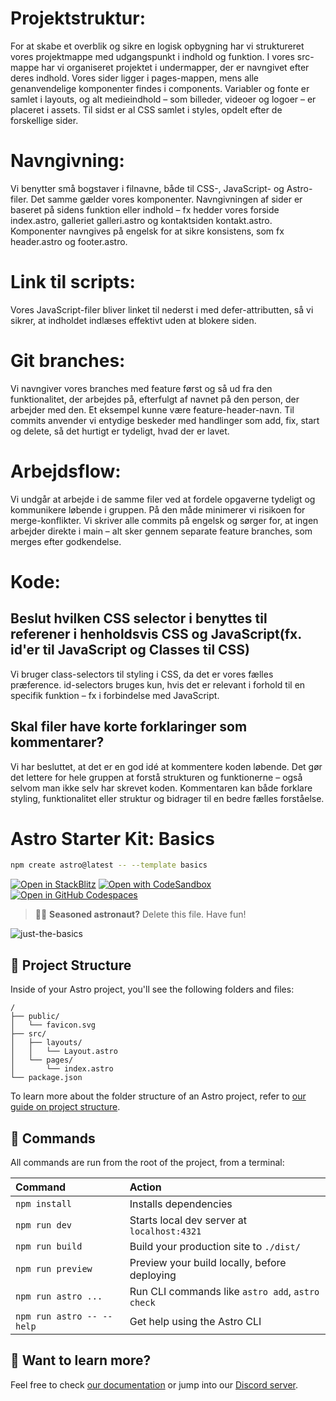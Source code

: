 # Projektstruktur:

For at skabe et overblik og sikre en logisk opbygning har vi struktureret vores projektmappe med udgangspunkt i indhold og funktion. I vores src-mappe har vi organiseret projektet i undermapper, der er navngivet efter deres indhold. Vores sider ligger i pages-mappen, mens alle genanvendelige komponenter findes i components. Variabler og fonte er samlet i layouts, og alt medieindhold – som billeder, videoer og logoer – er placeret i assets. Til sidst er al CSS samlet i styles, opdelt efter de forskellige sider.

# Navngivning:

Vi benytter små bogstaver i filnavne, både til CSS-, JavaScript- og Astro-filer. Det samme gælder vores komponenter. Navngivningen af sider er baseret på sidens funktion eller indhold – fx hedder vores forside index.astro, galleriet galleri.astro og kontaktsiden kontakt.astro. Komponenter navngives på engelsk for at sikre konsistens, som fx header.astro og footer.astro.

# Link til scripts:

Vores JavaScript-filer bliver linket til nederst i <body> med defer-attributten, så vi sikrer, at indholdet indlæses effektivt uden at blokere siden.

# Git branches:

Vi navngiver vores branches med feature først og så ud fra den funktionalitet, der arbejdes på, efterfulgt af navnet på den person, der arbejder med den. Et eksempel kunne være feature-header-navn. Til commits anvender vi entydige beskeder med handlinger som add, fix, start og delete, så det hurtigt er tydeligt, hvad der er lavet.

# Arbejdsflow:

Vi undgår at arbejde i de samme filer ved at fordele opgaverne tydeligt og kommunikere løbende i gruppen. På den måde minimerer vi risikoen for merge-konflikter. Vi skriver alle commits på engelsk og sørger for, at ingen arbejder direkte i main – alt sker gennem separate feature branches, som merges efter godkendelse.

# Kode:

## Beslut hvilken CSS selector i benyttes til referener i henholdsvis CSS og JavaScript(fx. id'er til JavaScript og Classes til CSS)

Vi bruger class-selectors til styling i CSS, da det er vores fælles præference. id-selectors bruges kun, hvis det er relevant i forhold til en specifik funktion – fx i forbindelse med JavaScript.

## Skal filer have korte forklaringer som kommentarer?

Vi har besluttet, at det er en god idé at kommentere koden løbende. Det gør det lettere for hele gruppen at forstå strukturen og funktionerne – også selvom man ikke selv har skrevet koden. Kommentaren kan både forklare styling, funktionalitet eller struktur og bidrager til en bedre fælles forståelse.

# Astro Starter Kit: Basics

```sh
npm create astro@latest -- --template basics
```

[![Open in StackBlitz](https://developer.stackblitz.com/img/open_in_stackblitz.svg)](https://stackblitz.com/github/withastro/astro/tree/latest/examples/basics)
[![Open with CodeSandbox](https://assets.codesandbox.io/github/button-edit-lime.svg)](https://codesandbox.io/p/sandbox/github/withastro/astro/tree/latest/examples/basics)
[![Open in GitHub Codespaces](https://github.com/codespaces/badge.svg)](https://codespaces.new/withastro/astro?devcontainer_path=.devcontainer/basics/devcontainer.json)

> 🧑‍🚀 **Seasoned astronaut?** Delete this file. Have fun!

![just-the-basics](https://github.com/withastro/astro/assets/2244813/a0a5533c-a856-4198-8470-2d67b1d7c554)

## 🚀 Project Structure

Inside of your Astro project, you'll see the following folders and files:

```text
/
├── public/
│   └── favicon.svg
├── src/
│   ├── layouts/
│   │   └── Layout.astro
│   └── pages/
│       └── index.astro
└── package.json
```

To learn more about the folder structure of an Astro project, refer to [our guide on project structure](https://docs.astro.build/en/basics/project-structure/).

## 🧞 Commands

All commands are run from the root of the project, from a terminal:

| Command                   | Action                                           |
| :------------------------ | :----------------------------------------------- |
| `npm install`             | Installs dependencies                            |
| `npm run dev`             | Starts local dev server at `localhost:4321`      |
| `npm run build`           | Build your production site to `./dist/`          |
| `npm run preview`         | Preview your build locally, before deploying     |
| `npm run astro ...`       | Run CLI commands like `astro add`, `astro check` |
| `npm run astro -- --help` | Get help using the Astro CLI                     |

## 👀 Want to learn more?

Feel free to check [our documentation](https://docs.astro.build) or jump into our [Discord server](https://astro.build/chat).
